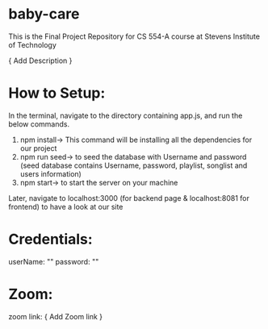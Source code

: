 # baby-care
This is the Final Project Repository for CS 554-A course at Stevens Institute of Technology

{ Add Description }

# How to Setup:

In the terminal, navigate to the directory containing app.js, and run the below commands.
1. npm install-> This command will be installing all the dependencies for our project
2. npm run seed-> to seed the database with Username and password
   (seed database contains Username, password, playlist, songlist and users information)
3. npm start-> to start the server on your machine

Later, navigate to localhost:3000 (for backend page & localhost:8081 for frontend) to have a look at our site

# Credentials:
 userName: ""
 password: ""
 
 # Zoom:
 zoom link: { Add Zoom link }
